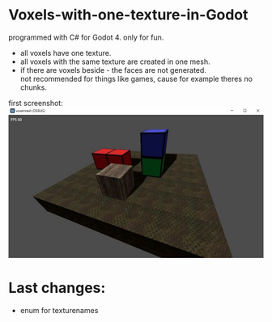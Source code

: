 # Voxels-with-one-texture-in-Godot
programmed with C# for Godot 4. only for fun.    
- all voxels have one texture.
- all voxels with the same texture are created in one mesh.
- if there are voxels beside - the faces are not generated.   
not recommended for things like games, cause for example theres no chunks.  

first screenshot:    
![Pic1](screenshot1.JPG)
     
  
# Last changes:    
- enum for texturenames
  
